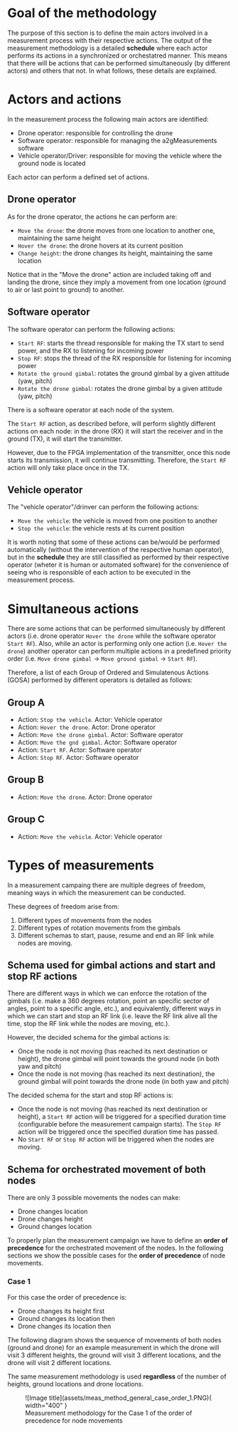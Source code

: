 # Goal of the methodology

The purpose of this section is to define the main actors involved in a measurement process with their respective actions. The output of the measurement methodology is a detailed **schedule** where each actor performs its actions in a synchronized or orchestatred manner. This means that there will be actions that can be performed simultaneously (by different actors) and others that not. In what follows, these details are explained.

# Actors and actions

In the measurement process the following main actors are identified:

- Drone operator: responsible for controlling the drone
- Software operator: responsible for managing the a2gMeasurements software
- Vehicle operator/Driver: responsible for moving the vehicle where the ground node is located

Each actor can perform a defined set of actions.

## Drone operator

As for the drone operator, the actions he can perform are:

- `Move the drone`: the drone moves from one location to another one, maintaining the same height
- `Hover the drone`: the drone hovers at its current position
- `Change height`: the drone changes its height, maintaining the same location

Notice that in the "Move the drone" action are included taking off and landing the drone, since they imply a movement from one location (ground to air or last point to ground) to another.

## Software operator

The software operator can perform the following actions:

- `Start RF`: starts the thread responsible for making the TX start to send power, and the RX to listening for incoming power
- `Stop RF`: stops the thread of the RX responsible for listening for incoming power
- `Rotate the ground gimbal`: rotates the ground gimbal by a given attitude (yaw, pitch)
- `Rotate the drone gimbal`: rotates the drone gimbal by a given attitude (yaw, pitch)

There is a software operator at each node of the system.

The `Start RF` action, as described before, will perform slightly different actions on each node: in the drone (RX) it will start the receiver and in the ground (TX), it will start the transmitter.

However, due to the FPGA implementation of the transmitter, once this node starts its transmission, it will continue transmitting. Therefore, the `Start RF` action will only take place once in the TX.

## Vehicle operator

The "vehicle operator"/drinver can perform the following actions:

- `Move the vehicle`: the vehicle is moved from one position to another
- `Stop the vehicle`: the vehicle rests at its current position

It is worth noting that some of these actions can be/would be performed automatically (without the intervention of the respective human operator), but in the **schedule** they are still classified as performed by their respective operator (wheter it is human or automated software) for the convenience of seeing who is responsible of each action to be executed in the measurement process.

# Simultaneous actions

There are some actions that can be performed simultaneously by different actors (i.e. drone operator `Hover the drone` while the software operator `Start RF`). Also, while an actor is performing only one action (i.e. `Hover the drone`) another operator can perform multiple actions in a predefined priority order (i.e. `Move drone gimbal` -> `Move ground gimbal` -> `Start RF`).

Therefore, a list of each Group of Ordered and Simulatenous Actions (GOSA) performed by different operators is detailed as follows:

## Group A

- Action: `Stop the vehicle`. Actor: Vehicle operator
- Action: `Hover the drone`. Actor: Drone operator
- Action: `Move the drone gimbal`. Actor: Software operator
- Action: `Move the gnd gimbal`. Actor: Software operator
- Action: `Start RF`. Actor: Software operator
- Action: `Stop RF`. Actor: Software operator

## Group B

- Action: `Move the drone`. Actor: Drone operator

## Group C

- Action: `Move the vehicle`. Actor: Vehicle operator

# Types of measurements

In a measurement campaing there are multiple degrees of freedom, meaning ways in which the measurement can be conducted.

These degrees of freedom arise from:

1. Different types of movements from the nodes
2. Different types of rotation movements from the gimbals
3. Different schemas to start, pause, resume and end an RF link while nodes are moving.

## Schema used for gimbal actions and start and stop RF actions

There are different ways in which we can enforce the rotation of the gimbals (i.e. make a 360 degrees rotation, point an specific sector of angles, point to a specific angle, etc.), and equivalently, different ways in which we can start and stop an RF link (i.e. leave the RF link alive all the time, stop the RF link while the nodes are moving, etc.).

However, the decided schema for the gimbal actions is:

- Once the node is not moving (has reached its next destination or height), the drone gimbal will point towards the ground node (in both yaw and pitch)
- Once the node is not moving (has reached its next destination), the ground gimbal will point towards the drone node (in both yaw and pitch)

The decided schema for the start and stop RF actions is:

- Once the node is not moving (has reached its next destination or height), a `Start RF` action will be triggered for a specified duration time (configurable before the measurement campaign starts). The `Stop RF` action will be triggered once the specified duration time has passed.
- No `Start RF` or `Stop RF` action will be triggered when the nodes are moving.

## Schema for orchestrated movement of both nodes

There are only 3 possible movements the nodes can make:

- Drone changes location
- Drone changes height
- Ground changes location

To properly plan the measurement campaign we have to define an **order of precedence** for the orchestrated movement of the nodes. In the following sections
we show the possible cases for the **order of precedence** of node movements.

### Case 1

For this case the order of precedence is:

- Drone changes its height first
- Ground changes its location then
- Drone changes its location then

The following diagram shows the sequence of movements of both nodes (ground and drone) for an example measurement in which the drone will visit 3 different heights, the ground will visit 3 different locations, and the drone will visit 2 different locations. 

The same measurement methodology is used **regardless** of the number of heights, ground locations and drone locations.

<figure markdown="span">
  ![Image title](assets/meas_method_general_case_order_1.PNG){ width="400" }
  <figcaption>Measurement methodology for the Case 1 of the order of precedence for node movements </figcaption>
</figure>
